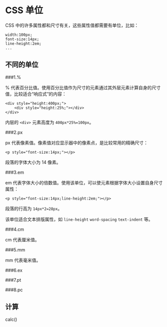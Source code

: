 CSS 单位
========

CSS 中的许多属性都和尺寸有关，这些属性值都需要有单位，比如：

	width:100px;
	font-size:14px;
	line-height:2em;
	...

不同的单位
---------

###1.%

% 代表百分比值。使用百分比值作为尺寸的元素通过其外层元素计算自身的尺寸值，比较适合“响应式”的内容：

	<div style="height:400px;">
		<div style="height:25%;"></div>
	</div>

内层的 `<div>` 元素高度为 `400px*25%=100px`。

###2.px

px 代表像素值。像素值对应显示器中的像素点，是比较常用的精确尺寸：

	<p style="font-size:14px;"></p>

段落的字体大小为 14 像素。

###3.em

em 代表字体大小的倍数值。使用该单位，可以使元素根据字体大小设置自身尺寸属性：

	<p style="font-size:14px;line-height:2em;"></p>

段落的行高为 `14px*2=28px`。

该单位适合文本排版属性，如 `line-height` `word-spacing` `text-indent` 等。

###4.cm

cm 代表厘米值。

###5.mm

mm 代表毫米值。

###6.ex

###7.pt

###8.pc

计算
----

calc()